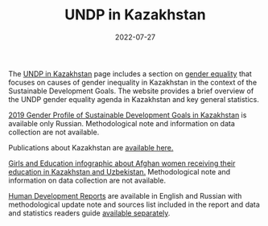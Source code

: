 ﻿---
title: "UNDP in Kazakhstan"
linkTitle: "UNDP in Kazakhstan"
contributor: ["Aizada Arystanbek"]
date: 2022-07-27
countries: ["Kazakhstan"]
category: ["INGO"]
tags: ["general report", "country profile", "development"]
date_start: []
date_end: []
data_type: ["overview", "qualitative", "quantitative", "reports"] 
language: ["English", "Russian", "Kazakh"]
description: 
  The UN Development Programme’s activities and data on Kazakhstan.
---
The [UNDP in Kazakhstan](https://www.undp.org/kazakhstan) page includes a section on [gender equality](https://www.undp.org/kazakhstan/gender-equality-0) that focuses on causes of gender inequality in Kazakhstan in the context of the Sustainable Development Goals. The website provides a brief overview of the UNDP gender equality agenda in Kazakhstan and key general statistics. 

[2019 Gender Profile of Sustainable Development Goals in Kazakhstan](https://www.undp.org/kazakhstan/publications/gender-profile-sustainable-development-goals-kazakhstan) is available only Russian. Methodological note and information on data collection are not available.

Publications about Kazakhstan are [available here.](https://www.undp.org/kazakhstan/publications)

[Girls and Education infographic about Afghan women receiving their education in Kazakhstan and Uzbekistan.](https://www.undp.org/kazakhstan/publications/girls-and-education) Methodological note and information on data collection are not available.

[Human Development Reports](https://hdr.undp.org/reports-and-publications) are available in English and Russian with methodological update note and sources list included in the report and data and statistics readers guide [available separately](https://hdr.undp.org/reports-and-publications/2020-human-development-report/data-readers-guide). 


